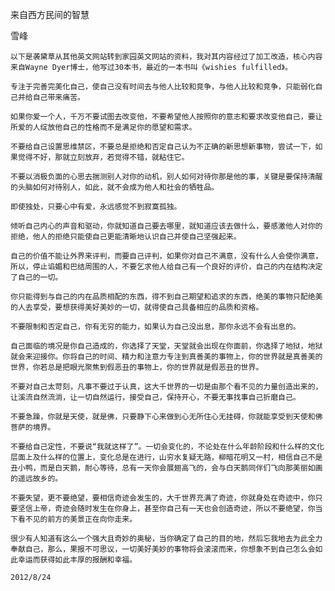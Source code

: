 来自西方民间的智慧

雪峰


    以下是袭黛草从其他英文网站转到家园英文网站的资料，我对其内容经过了加工改造，核心内容来自Wayne Dyer博士，他写过30本书，最近的一本书叫《wishies fulfilled》。

    专注于完善完美化自己，使自己没有时间去与他人比较和竞争，与他人比较和竞争，只能弱化自己并给自己带来痛苦。

    如果你爱一个人，千万不要试图去改变他，不要希望他人按照你的意志和要求改变他自己，要让所爱的人绽放他自己的性格而不是满足你的愿望和需求。

    不要给自己设置思维禁区，不要总是拒绝和否定自己认为不正确的新思想新事物，尝试一下，如果觉得不好，那就立刻放弃，若觉得不错，就粘住它。

    不要以消极负面的心思去揣测别人对你的动机，别人如何对待你那是他的事，关键是要保持清醒的头脑如何对待别人，如此，就不会成为他人和社会的牺牲品。

    即使独处，只要心中有爱，永远感觉不到寂寞孤独。

    倾听自己内心的声音和驱动，你就知道自己要去哪里，就知道应该去做什么，要感激他人对你的拒绝，他人的拒绝只能使自己更能清晰地认识自己并使自己坚强起来。

    自己的价值不能让外界来评判，而要自己评判，如果你对自己不满意，没有什么人会使你满意，所以，停止谄媚和巴结周围的人，不要乞求他人给自己有一个良好的评价，自己的内在结构决定了自己的一切。

    你只能得到与自己的内在品质相配的东西，得不到自己期望和追求的东西，绝美的事物只配绝美的人去享受，要想获得美好美妙的一切，就得使自己具备相应的品质和资格。

    不要限制和否定自己，你有无穷的能力，如果认为自己没出息，那你永远不会有出息的。

    自己面临的境况是你自己造成的，你选择了天堂，天堂就会出现在你面前，你选择了地狱，地狱就会来迎接你。你将自己的时间、精力和注意力专注到真善美的事物上，你的世界就是真善美的世界，你若总是把眼光聚焦到假恶丑的事物上，你的世界就是假恶丑的世界。

    不要对自己太苛刻，凡事不要过于认真，这大千世界的一切是由那个看不见的力量创造出来的，让溪流自然流淌，让一切自然运行，接受自己，保持开心，不要无事找事自己折磨自己。

    不要急躁，你就是天使，就是佛，只要静下心来做到心无所住心无挂碍，你就能享受到天使和佛菩萨的境界。

    不要给自己定性，不要说“我就这样了”。一切会变化的，不论处在什么年龄阶段和什么样的文化层面上及什么样的位置上，变化总是在进行，山穷水复疑无路，柳暗花明又一村，相信自己不是丑小鸭，而是白天鹅，耐心等待，总有一天你会展翅高飞的，会与白天鹅同伴们飞向那美丽如画的遥远故乡的。

    不要失望，更不要绝望，要相信奇迹会发生的，大千世界充满了奇迹，你就身处在奇迹中，你只要坚信上帝，奇迹会随时发生在你身上，甚至你自己有一天也会创造奇迹，所以不要绝望，你当下看不见的前方的美景正在向你走来。

    很少有人知道有这么一个强大且奇妙的奥秘，当你确定了自己的目的地，然后忘我地去为此全力奉献自己，那么，果报不可思议，一切美好美妙的事物将会滚滚而来，你想象不到自己怎么会如此幸运而获得如此丰厚的报酬和幸福。

    2012/8/24



